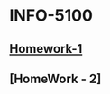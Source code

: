 # INFO-5100

## [Homework-1](https://github.com/RahulSh21/INFO-5100/tree/main/HW-1/src/edu/northeastern/rahul)
## [HomeWork - 2]
